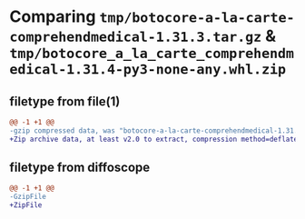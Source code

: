 # Comparing `tmp/botocore-a-la-carte-comprehendmedical-1.31.3.tar.gz` & `tmp/botocore_a_la_carte_comprehendmedical-1.31.4-py3-none-any.whl.zip`

## filetype from file(1)

```diff
@@ -1 +1 @@
-gzip compressed data, was "botocore-a-la-carte-comprehendmedical-1.31.3.tar", last modified: Fri Jul 14 01:46:00 2023, max compression
+Zip archive data, at least v2.0 to extract, compression method=deflate
```

## filetype from diffoscope

```diff
@@ -1 +1 @@
-GzipFile
+ZipFile
```

